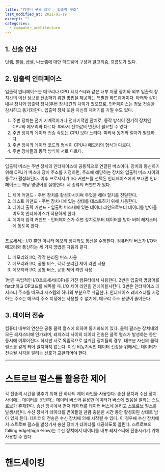 ```yaml
---
title: "컴퓨터 구조 요약 - 입출력 구조"
last_modified_at: 2021-01-19
excerpt: ""
categories:
  - computer_architecture
---
```


## 1. 산술 연산
덧셈, 뺄셈, 곱셈, 나눗셈에 대한 하드웨어 구성과 알고리즘, 흐름도가 있다.

## 2. 입출력 인터페이스
입출력 인터페이스는 메모리나 CPU 레지스터와 같은 내부 저장 장치와 외부 입출력 장치간의 이진 정보를 전송하기 위한 방법을 제공하는 특별한 하드웨어이다. 
아래와 같이 내부 장치와 입출력 장치(주변 장치)간의 차이가 있으므로, 인터페이스는 정보 전송을 감시하고 동기화한다. 입출력 장치 또한 자신의 제어기를 가질 수도 있다. 
1. 주변 장치는 전기 기계적이거나 전자기적인 잔치로, 동작 방식이 전기적 장치인 CPU와 메모리와 다르다. 따라서 신호값의 변환이 필요할 수 있다.
2. 주변 장치의 데이터 전송 속도는 CPU 보다 느리다. 따라서 동기화 절차가 필요하다.
3. 주변 장치의 데이터 코드와 형식이 CPU나 메모리의 형식과 다르다.
4. 주변 장치들의 동작 방식이 서로 다르다.

---

입출력 버스는 주변 장치의 인터페이스에 공통적으로 연결된 버스이다. 
장치와 통신하기 위해 CPU가 버스에 장치 주소를 지정하면, 주소에 해당하는 장치와 입출력 버스 사이의 통로가 활성화된다. 
이후 프로세서가 I/O 커맨드를 선택된 인터페이스에게 보내면 인터페이스는 해당 명령어를 실행한다.
네 종류의 커맨드가 있다.
1. 제어 커맨드 - 주변 장치를 활성화시키며 무엇을 해야 할지를 전달한다.
2. 테스트 커맨드 - 주변 장치내에 있는 상태를 테스트하기 위해 사용한다.
3. 데이터 출력 커맨드 - 입출력 버스내에 있는 데이터 라인으로부터 데이터를 받아들이도록 인터페이스가 작용하게 한다.
4. 데이터 입력 커맨드 - 인터페이스가 주변 장치로부터 데이터를 받아 버퍼 레지스터에 놓도록 한다. 

---

프로세서는 I/O 뿐만 아니라 메모리 장치와도 통신을 수행한다. 
컴퓨터의 버스가 I/O와 메모리와 통신하는 세 가지 방법은 다음과 같다. 
1. 메모리와 I/O, 각각 분리된 버스 사용
2. 메모리와 I/O, 공통 버스, 각각 분리된 제어 라인 사용
3. 메모리와 I/O, 공통 버스, 공통 제어 라인 사용

1번은 독립적인 I/O프로세서(IOP)를 가진 컴퓨터에서 사용한다. 
2번은 입출력 명령어를 fetch하고 OP코드를 해독할 때, I/O 제어 라인을 인에이블시킨다.
3번은 인터페이스 레지스터 주소를 메모리 시스템의 하나의 부분으로 취급한다. 
인터페이스 레지스터를 지정하는 주소는 메모리 주소 지정에는 사용할 수 없기에, 메모리 주소 용량이 줄어든다. 

## 3. 데이터 전송
컴퓨터 내부의 연산은 공통 클럭 펄스에 의하여 동기화되어 있다. 
클럭 펄스는 장치내의 모든 레지스터에 인가되며, 레지스터 사이의 데이터 전송은 클럭 펄스가 발생하는 동안 동시에 이루어진다. 
하지만 서로 독립적으로 설계된 장치들의 경우, 대부분 자신의 클럭 펄스를 갖게 되어 일치하지 않는다. 
이런 비동기적인 데이터 전송을 위해서는 데이터가 전송될 시각을 알리는 신호가 교환되어야 한다. 

---

# 스트로브 펄스를 활용한 제어
각 전송의 시간을 맞추기 위해 단 하나의 제어 라인을 사용한다. 
송신 장치과 수신 장치 사이에는 데이터를 운반하는 데이터 버스와 유용한 데이터가 버스에 있음을 알리는 스트로브가 존재한다. 
송신 장치에서 먼저 데이터를 데이터 버스에 올리고 스트로브 펄스를 발생시킨다. 수신 장치가 데이터를 받아들일 만큼 충분한 시간 동안 활성화된 상태로 남아 있게 된다. 
데이터의 전송은 수신 장치에 의해 시작될 수 있다. 이 경우에 수신 장치에서 스트로브 펄스를 발생키셔 송신 장치가 데이터를 제공하도록 알린다. 
스트로브의 falling edge(high->low)는 수신 장치에서 데이터를 내부 레지스터에 전송시키기 위해 사용할 수 있다.

---

# 핸드세이킹
